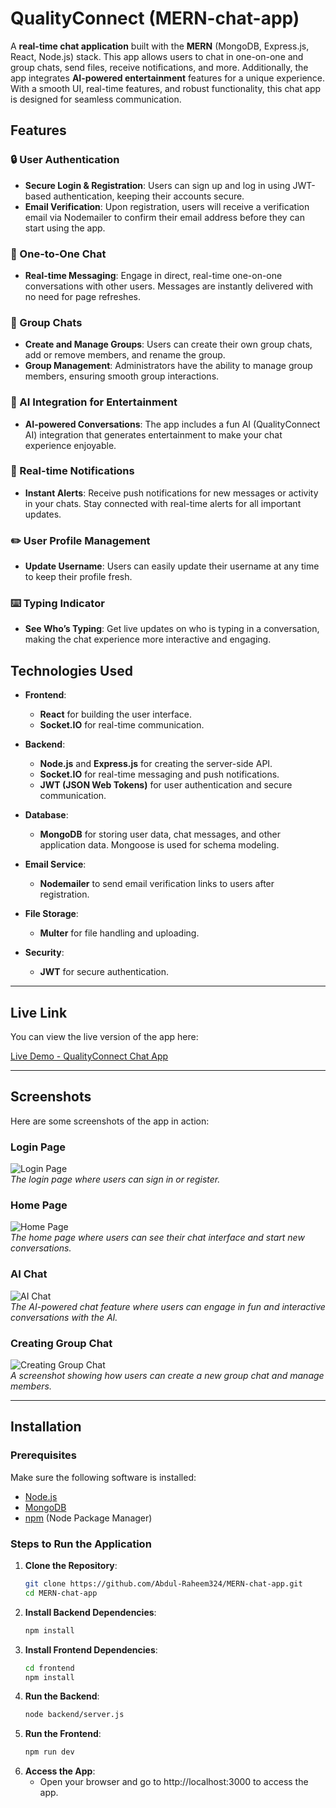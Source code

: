 # QualityConnect (MERN-chat-app)

A **real-time chat application** built with the **MERN** (MongoDB, Express.js, React, Node.js) stack. This app allows users to chat in one-on-one and group chats, send files, receive notifications, and more. Additionally, the app integrates **AI-powered entertainment** features for a unique experience. With a smooth UI, real-time features, and robust functionality, this chat app is designed for seamless communication.

## Features

### 🔒 User Authentication
- **Secure Login & Registration**: Users can sign up and log in using JWT-based authentication, keeping their accounts secure.
- **Email Verification**: Upon registration, users will receive a verification email via Nodemailer to confirm their email address before they can start using the app.

### 💬 One-to-One Chat
- **Real-time Messaging**: Engage in direct, real-time one-on-one conversations with other users. Messages are instantly delivered with no need for page refreshes.

### 👥 Group Chats
- **Create and Manage Groups**: Users can create their own group chats, add or remove members, and rename the group.
- **Group Management**: Administrators have the ability to manage group members, ensuring smooth group interactions.

### 🤖 AI Integration for Entertainment
- **AI-powered Conversations**: The app includes a fun AI (QualityConnect AI) integration that generates entertainment to make your chat experience enjoyable.

### 🔔 Real-time Notifications
- **Instant Alerts**: Receive push notifications for new messages or activity in your chats. Stay connected with real-time alerts for all important updates.

### ✏️ User Profile Management
- **Update Username**: Users can easily update their username at any time to keep their profile fresh.

### ⌨️ Typing Indicator
- **See Who’s Typing**: Get live updates on who is typing in a conversation, making the chat experience more interactive and engaging.

## Technologies Used

- **Frontend**: 
  - **React** for building the user interface.
  - **Socket.IO** for real-time communication.
  
- **Backend**: 
  - **Node.js** and **Express.js** for creating the server-side API.
  - **Socket.IO** for real-time messaging and push notifications.
  - **JWT (JSON Web Tokens)** for user authentication and secure communication.
  
- **Database**: 
  - **MongoDB** for storing user data, chat messages, and other application data. Mongoose is used for schema modeling.
  
- **Email Service**: 
  - **Nodemailer** to send email verification links to users after registration.
  
- **File Storage**: 
  - **Multer** for file handling and uploading.

- **Security**: 
  - **JWT** for secure authentication.

---

## Live Link

You can view the live version of the app here:

[Live Demo - QualityConnect Chat App](https://qualityconnect.onrender.com)

---

## Screenshots

Here are some screenshots of the app in action:

### Login Page
![Login Page](assets/login%20chat-app.PNG)  
*The login page where users can sign in or register.*

### Home Page
![Home Page](assets/home%20page.PNG)  
*The home page where users can see their chat interface and start new conversations.*

### AI Chat
![AI Chat](assets/Ai%20chat.PNG)  
*The AI-powered chat feature where users can engage in fun and interactive conversations with the AI.*

### Creating Group Chat
![Creating Group Chat](assets/grp%20chat.PNG)  
*A screenshot showing how users can create a new group chat and manage members.*

---

## Installation

### Prerequisites

Make sure the following software is installed:

- [Node.js](https://nodejs.org/en/)
- [MongoDB](https://www.mongodb.com/)
- [npm](https://www.npmjs.com/) (Node Package Manager)

### Steps to Run the Application

1. **Clone the Repository**:
   ```bash
   git clone https://github.com/Abdul-Raheem324/MERN-chat-app.git
   cd MERN-chat-app


2. **Install Backend Dependencies**:
   ```bash
   npm install

3. **Install Frontend Dependencies**:
   ```bash
   cd frontend
   npm install

4. **Run the Backend**:
   ```bash
   node backend/server.js

5. **Run the Frontend**:
   ```bash
   npm run dev

6. **Access the App**:
   - Open your browser and go to http://localhost:3000 to access the app.








